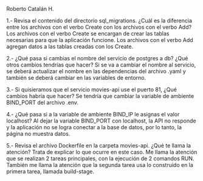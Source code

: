 Roberto Catalán H.

1.- Revisa el contenido del directorio sql_migrations. ¿Cuál es la diferencia entre los archivos con el verbo Create con los archivos con el verbo Add?
  Los archivos con el verbo Create se encargan de crear las tablas necesarias para que la aplicación funcione.
  Los archivos con el verbo Add agregan datos a las tablas creadas con los Create.

2.- ¿Qué pasa si cambias el nombre del servicio de postgres a db? ¿Qué otros cambios tendrías que hacer?
  Si se va a cambiar el nombre al servicio, se deberá actualizar el nombre en las dependencias del archivo .yaml y también se deberá cambiar en las variables de entorno. 

3.- Si quisieramos que el servicio movies-api use el puerto 81, ¿Qué cambios habría que hacer?
  Se tendría que cambiar la variable de ambiente BIND_PORT del archivo .env.

4.- ¿Qué pasa si a la variable de ambiente BIND_IP le asignas el valor localhost?
  Al dejar la variable BIND_PORT con localhost, la API no responde y la aplicación no se logra conectar a la base de datos, por lo tanto, la página no muestra datos.

5.- Revisa el archivo Dockerfile en la carpeta movies-api. ¿Qué te llama la atención? Trata de explicar lo que ocurre en este caso.
  Me llama la atención que se realizan 2 tareas principales, con la ejecución de 2 comandos RUN. También me llama la atención que la segunda tarea usa lo construido en la primera tarea, llamada build-stage.